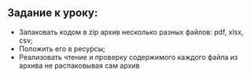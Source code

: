 ## Задание к уроку:

- Запаковать кодом в zip архив несколько разных файлов: pdf, xlsx, csv;
- Положить его в ресурсы;
- Реализовать чтение и проверку содержимого каждого файла из архива не распаковывая сам архив
